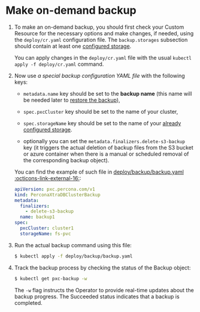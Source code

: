 # Make on-demand backup

1. To make an on-demand backup, you should first check your Custom Resource for
    the necessary options and make changes, if needed, using the
    `deploy/cr.yaml` configuration file. The `backup.storages` subsection should
    contain at least one [configured storage](backups-storage.md).

    You can apply changes in the `deploy/cr.yaml` file with the usual
    `kubectl apply -f deploy/cr.yaml` command.

2. Now use *a special backup configuration YAML file* with the following
    keys:

    * `metadata.name` key should be set to the **backup name**
        (this name will be needed later to [restore the backup](backups-restore.md)),

    * `spec.pxcCluster` key should be set to the name of your cluster,

    * `spec.storageName` key should be set to the name of your [already configured storage](backups-storage.md).

    * optionally you can set the `metadata.finalizers.delete-s3-backup` key (it
        triggers the actual deletion of backup files from the S3 bucket or azure
        container when there is a manual or scheduled removal of the
        corresponding backup object).

    You can find the example of such file in
    [deploy/backup/backup.yaml :octicons-link-external-16:](https://github.com/percona/percona-xtradb-cluster-operator/blob/v{{release}}/deploy/backup/backup.yaml):

    ```yaml
    apiVersion: pxc.percona.com/v1
    kind: PerconaXtraDBClusterBackup
    metadata:
      finalizers:
        - delete-s3-backup
      name: backup1
    spec:
      pxcCluster: cluster1
      storageName: fs-pvc
    ```

3. Run the actual backup command using this file:

    ``` {.bash data-prompt="$" }
    $ kubectl apply -f deploy/backup/backup.yaml
    ```

4. Track the backup process by checking the status of the Backup object:

    ``` {.bash data-prompt="$" }
    $ kubectl get pxc-backup -w
    ```

    The `-w` flag instructs the Operator to provide real-time updates about the backup progress. The Succeeded status indicates that a backup is completed. 

